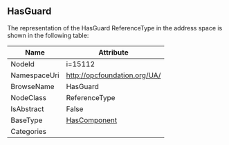 <!-- objecttype -->
## HasGuard
  
<!-- end of text -->
The representation of the HasGuard ReferenceType in the address space is shown in the following table:  

|Name|Attribute|
|---|---|
|NodeId|i=15112|
|NamespaceUri|http://opcfoundation.org/UA/|
|BrowseName|HasGuard|
|NodeClass|ReferenceType|
|IsAbstract|False|
|BaseType|[HasComponent](../../ReferenceTypes/HasComponent/readme.md)|
|Categories||

